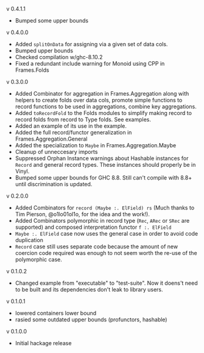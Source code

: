 v 0.4.1.1
* Bumped some upper bounds

v 0.4.0.0
* Added ```splitOnData``` for assigning via a given set of data cols.
* Bumped upper bounds
* Checked compilation w/ghc-8.10.2
* Fixed a redundant include warning for Monoid using CPP in Frames.Folds

v 0.3.0.0
* Added Combinator for aggregation in Frames.Aggregation along with helpers to create folds over data cols, promote simple functions to
record functions to be used in aggregations, combine key aggregations.
* Added ```toRecordFold``` to the Folds modules to simplify making record to record folds from record to Type folds. See examples.
* Added an example of its use in the example.
* Added the full record/functor generalization in Frames.Aggregation.General
* Added the specialization to ```Maybe``` in Frames.Aggregation.Maybe
* Cleanup of unneccesary imports
* Suppressed Orphan Instance warnings about Hashable instances for ```Record``` and general record types.  These
instances should properly be in Vinyl.
* Bumped some upper bounds for GHC 8.8.  Still can't compile with 8.8+ until discrimination is updated.

v 0.2.0.0
* Added Combinators for ```record (Maybe :. ElField) rs``` (Much thanks to Tim Pierson, @o1lo01ol1o, for the idea and the work!).
* Added Combinators polymorphic in record type (```Rec```, ```ARec``` or ```SRec``` are supported) and composed interpretation functor ```f :. ElField```
* ```Maybe :. ElField``` case now uses the general case in order to avoid code duplication
* ```Record``` case still uses separate code because the amount of new coercion code required was enough to not seem worth the re-use of the polymorphic case.

v 0.1.0.2
* Changed example from "executable" to "test-suite".  Now it doens't need to be built and its dependencies don't leak to library users.

v 0.1.0.1
* lowered containers lower bound
* rasied some outdated upper bounds (profunctors, hashable)

v 0.1.0.0
* Initial hackage release
